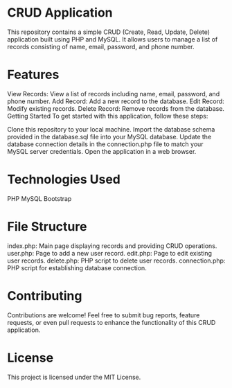 # CRUD Application
This repository contains a simple CRUD (Create, Read, Update, Delete) application built using PHP and MySQL. It allows users to manage a list of records consisting of name, email, password, and phone number.

# Features
View Records: View a list of records including name, email, password, and phone number.
Add Record: Add a new record to the database.
Edit Record: Modify existing records.
Delete Record: Remove records from the database.
Getting Started
To get started with this application, follow these steps:

Clone this repository to your local machine.
Import the database schema provided in the database.sql file into your MySQL database.
Update the database connection details in the connection.php file to match your MySQL server credentials.
Open the application in a web browser.
# Technologies Used
PHP
MySQL
Bootstrap
# File Structure
index.php: Main page displaying records and providing CRUD operations.
user.php: Page to add a new user record.
edit.php: Page to edit existing user records.
delete.php: PHP script to delete user records.
connection.php: PHP script for establishing database connection.
# Contributing
Contributions are welcome! Feel free to submit bug reports, feature requests, or even pull requests to enhance the functionality of this CRUD application.

# License
This project is licensed under the MIT License.
